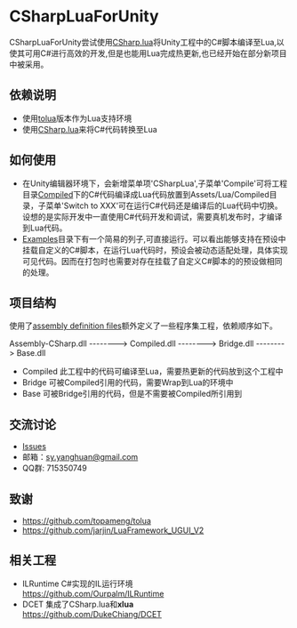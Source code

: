 # CSharpLuaForUnity
CSharpLuaForUnity尝试使用[CSharp.lua](https://github.com/yanghuan/CSharp.lua)将Unity工程中的C#脚本编译至Lua,以使其可用C#进行高效的开发,但是也能用Lua完成热更新,也已经开始在部分新项目中被采用。

## 依赖说明
* 使用[tolua](https://github.com/topameng/tolua)版本作为Lua支持环境
* 使用[CSharp.lua](https://github.com/yanghuan/CSharp.lua)来将C#代码转换至Lua

## 如何使用
* 在Unity编辑器环境下，会新增菜单项'CSharpLua',子菜单'Compile'可将工程目录[Compiled](https://github.com/yanghuan/CSharpLuaForUnity/tree/master/Assets/CSharpLua/Compiled)下的C#代码编译成Lua代码放置到Assets/Lua/Compiled目录，子菜单'Switch to XXX'可在运行C#代码还是编译后的Lua代码中切换。设想的是实际开发中一直使用C#代码开发和调试，需要真机发布时，才编译到Lua代码。
* [Examples](https://github.com/yanghuan/CSharpLuaForUnity/tree/master/Assets/CSharpLua/Examples)目录下有一个简易的列子,可直接运行。可以看出能够支持在预设中挂载自定义的C#脚本，在运行Lua代码时，预设会被动态适配处理，具体实现可见代码。因而在打包时也需要对存在挂载了自定义C#脚本的的预设做相同的处理。

## 项目结构
使用了[assembly definition files](https://docs.unity3d.com/Manual/ScriptCompilationAssemblyDefinitionFiles.html)额外定义了一些程序集工程，依赖顺序如下。

Assembly-CSharp.dll --------> Compiled.dll --------> Bridge.dll --------> Base.dll

* Compiled 此工程中的代码可编译至Lua，需要热更新的代码放到这个工程中
* Bridge 可被Compiled引用的代码，需要Wrap到Lua的环境中
* Base 可被Bridge引用的代码，但是不需要被Compiled所引用到

## 交流讨论
- [Issues](https://github.com/yanghuan/CSharpLuaForUnity/issues)
- 邮箱：sy.yanghuan@gmail.com
- QQ群: 715350749

## 致谢
* https://github.com/topameng/tolua
* https://github.com/jarjin/LuaFramework_UGUI_V2

## 相关工程
* ILRuntime C#实现的IL运行环境   
  https://github.com/Ourpalm/ILRuntime
* DCET 集成了CSharp.lua和**xlua**  
  https://github.com/DukeChiang/DCET
